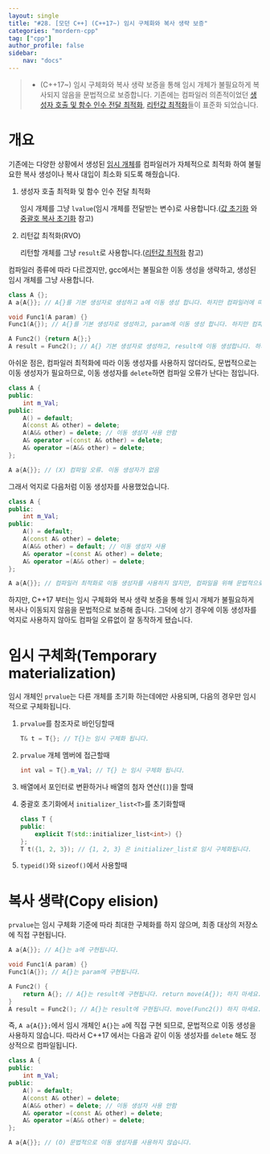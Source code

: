 ```yaml
---
layout: single
title: "#28. [모던 C++] (C++17~) 임시 구체화와 복사 생략 보증"
categories: "mordern-cpp"
tag: ["cpp"]
author_profile: false
sidebar: 
    nav: "docs"
---
```


> * (C++17~) 임시 구체화와 복사 생략 보증을 통해 임시 개체가 불필요하게 복사되지 않음을 문법적으로 보증합니다. 기존에는 컴파일러 의존적이었던 [생성자 호출 및 함수 인수 전달 최적화](https://tango1202.github.io/classic-cpp-guide/classic-cpp-guide-initialization/#%EA%B0%92-%EC%B4%88%EA%B8%B0%ED%99%94), [리턴값 최적화](https://tango1202.github.io/classic-cpp-guide/classic-cpp-guide-function/#%EB%A6%AC%ED%84%B4%EA%B0%92-%EC%B5%9C%EC%A0%81%ED%99%94return-value-optimization-rvo)들이 표준화 되었습니다.

# 개요

기존에는 다양한 상황에서 생성된 [임시 개체](https://tango1202.github.io/classic-cpp-guide/classic-cpp-guide-static-extern-lifetime/#%EC%9E%84%EC%8B%9C-%EA%B0%9C%EC%B2%B4)를 컴파일러가 자체적으로 최적화 하여 불필요한 복사 생성이나 복사 대입이 최소화 되도록 해줬습니다.

1. 생성자 호출 최적화 및 함수 인수 전달 최적화
   
   임시 개체를 그냥 `lvalue`(임시 개체를 전달받는 변수)로 사용합니다.([값 초기화](https://tango1202.github.io/classic-cpp-guide/classic-cpp-guide-initialization/#%EA%B0%92-%EC%B4%88%EA%B8%B0%ED%99%94) 와 [중괄호 복사 초기화](https://tango1202.github.io/mordern-cpp/mordern-cpp-uniform-initialization/#%EC%A4%91%EA%B4%84%ED%98%B8-%EB%B3%B5%EC%82%AC-%EC%B4%88%EA%B8%B0%ED%99%94-t-t---t---f-return-) 참고)

2. 리턴값 최적화(RVO)

    리턴할 개체를 그냥 `result`로 사용합니다.([리턴값 최적화](https://tango1202.github.io/classic-cpp-guide/classic-cpp-guide-function/#%EB%A6%AC%ED%84%B4%EA%B0%92-%EC%B5%9C%EC%A0%81%ED%99%94return-value-optimization-rvo) 참고)

컴파일러 종류에 따라 다르겠지만, gcc에서는 불필요한 이동 생성을 생략하고, 생성된 임시 개체를 그냥 사용합니다.

```cpp
class A {};
A a{A{}}; // A{}를 기본 생성자로 생성하고 a에 이동 생성 합니다. 하지만 컴파일러에 따라 생성된 임시 개체를 그냥 a로 사용합니다.

void Func1(A param) {}
Func1(A{}); // A{}를 기본 생성자로 생성하고, param에 이동 생성 합니다. 하지만 컴파일러에 따라 전달된 임시 개체를 그냥 param으로 사용합니다.

A Func2() {return A{};}
A result = Func2(); // A{} 기본 생성자로 생성하고, result에 이동 생성합니다. 하지만 컴파일러에 따라 리턴된 임시 개체를 그냥 result로 사용합니다.
```

아쉬운 점은, 컴파일러 최적화에 따라 이동 생성자를 사용하지 않더라도, 문법적으로는 이동 생성자가 필요하므로, 이동 생성자를 `delete`하면 컴파일 오류가 난다는 점입니다.

```cpp
class A {
public:
    int m_Val;
public:
    A() = default;
    A(const A& other) = delete;
    A(A&& other) = delete; // 이동 생성자 사용 안함
    A& operator =(const A& other) = delete; 
    A& operator =(A&& other) = delete;           
};

A a{A{}}; // (X) 컴파일 오류. 이동 생성자가 없음   
```

그래서 억지로 다음처럼 이동 생성자를 사용했었습니다.

```cpp
class A {
public:
    int m_Val;
public:
    A() = default;
    A(const A& other) = delete;
    A(A&& other) = default; // 이동 생성자 사용
    A& operator =(const A& other) = delete; 
    A& operator =(A&& other) = delete;           
};

A a{A{}}; // 컴파일러 최적화로 이동 생성자를 사용하지 않지만, 컴파일을 위해 문법적으로는 이동 생성자가 필요합니다.
```

하지만, C++17 부터는 임시 구체화와 복사 생략 보증을 통해 임시 개체가 불필요하게 복사나 이동되지 않음을 문법적으로 보증해 줍니다. 그덕에 상기 경우에 이동 생성자를 억지로 사용하지 않아도 컴파일 오류없이 잘 동작하게 됐습니다.

# 임시 구체화(Temporary materialization)

임시 개체인 `prvalue`는 다른 개체를 초기화 하는데에만 사용되며, 다음의 경우만 임시적으로 구체화됩니다.

1. `prvalue`를 참조자로 바인딩할때

    ```cpp
    T& t = T{}; // T{}는 임시 구체화 됩니다.
    ```
    
2. `prvalue` 개체 멤버에 접근할때

    ```cpp
    int val = T{}.m_Val; // T{} 는 임시 구체화 됩니다.
    ```

3. 배열에서 포인터로 변환하거나 배열의 첨자 연산(`[]`)을 할때

4. 중괄호 초기화에서 `initializer_list<T>`를 초기화할때

    ```cpp
    class T {
    public:
        explicit T(std::initializer_list<int>) {}
    };
    T t({1, 2, 3}); // {1, 2, 3} 은 initializer_list로 임시 구체화됩니다.
    ```
5. `typeid()`와 `sizeof()`에서 사용할때

# 복사 생략(Copy elision)

`prvalue`는 임시 구체화 기준에 따라 최대한 구체화를 하지 않으며, 최종 대상의 저장소에 직접 구현됩니다.

```cpp
A a{A{}}; // A{}는 a에 구현됩니다.

void Func1(A param) {}
Func1(A{}); // A{}는 param에 구현됩니다.

A Func2() {
    return A{}; // A{}는 result에 구현됩니다. return move(A{}); 하지 마세요.
}
A result = Func2(); // A{}는 result에 구현됩니다. move(Func2()) 하지 마세요.
```

즉, `A a{A{}};`에서 임시 개체인 `A{}`는 `a`에 직접 구현 되므로, 문법적으로 이동 생성을 사용하지 않습니다. 따라서 C++17 에서는 다음과 같이 이동 생성자를 `delete` 해도 정상적으로 컴파일됩니다.

```cpp
class A {
public:
    int m_Val;
public:
    A() = default;
    A(const A& other) = delete;
    A(A&& other) = delete; // 이동 생성자 사용 안함
    A& operator =(const A& other) = delete; 
    A& operator =(A&& other) = delete;           
};

A a{A{}}; // (O) 문법적으로 이동 생성자를 사용하지 않습니다. 
```
